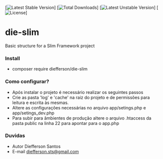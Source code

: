 [![Latest Stable Version](https://packagist.org/packages/diefferson/die-slim)]
[![Total Downloads](https://packagist.org/packages/diefferson/die-slim)]
[![Latest Unstable Version](https://packagist.org/packages/diefferson/die-slim)]
[![License](https://packagist.org/packages/diefferson/die-slim)]


# die-slim #
Basic structure for a Slim Framework project

### Install ###

* composer require diefferson/die-slim

### Como configurar? ###

* Após instalar o projeto é necessário realizar os seguintes passos
* Crie as pasta 'log' e 'cache' na raiz do projeto e de permissões para leitura e escrita às mesmas.
* Altere as configurações necessárias no arquivo app/setings.php e app/setings_dev.php
* Para subir para âmbientes de produção altere o arquivo .htaccess da pasta public na linha 22 para apontar para o app.php

### Duvidas ###
* Autor Diefferson Santos 
* E-mail diefferson.sts@gmail.com
